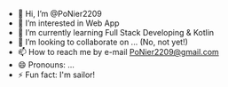 - 👋 Hi, I’m @PoNier2209
- 👀 I’m interested in Web App
- 🌱 I’m currently learning Full Stack Developing & Kotlin
- 💞️ I’m looking to collaborate on ... (No, not yet!)
- 📫 How to reach me by e-mail PoNier2209@gmail.com
- 😄 Pronouns: ...
- ⚡ Fun fact: I'm sailor!

<!---
PoNier2209/PoNier2209 is a ✨ special ✨ repository because its `README.md` (this file) appears on your GitHub profile.
You can click the Preview link to take a look at your changes.
--->
